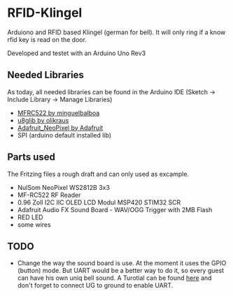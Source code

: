 # RFID-Klingel
Arduiono and RFID based Klingel (german for bell).
It will only ring if a know rfid key is read on the door.

Developed and testet with an Arduino Uno Rev3

## Needed Libraries
As today, all needed libraries can be found in the Arduino IDE (Sketch -> Include Library -> Manage Libraries) 
* [MFRC522 by minguelbalboa](https://github.com/miguelbalboa/rfid)
* [u8glib by olikraus](https://github.com/olikraus/u8glib)
* [Adafruit_NeoPixel by Adafruit](https://github.com/adafruit/Adafruit_NeoPixel)
* SPI (arduino default installed lib)

## Parts used
The Fritzing files a rough draft and can only used as excample.
* NulSom NeoPixel WS2812B 3x3
* MF-RC522 RF Reader
* 0.96 Zoll I2C IIC OLED LCD Modul MSP420 STIM32 SCR
* Adafruit Audio FX Sound Board - WAV/OGG Trigger with 2MB Flash
* RED LED
* some wires

## TODO
* Change the way the sound board is use. At the moment it uses the GPIO (button) mode. But UART would be a better way to do it, so every guest can have his own uniq bell sound. A Turotial can be found [here](https://learn.adafruit.com/adafruit-audio-fx-sound-board/serial-audio-control) and don't forget to connect UG to ground to enable UART.